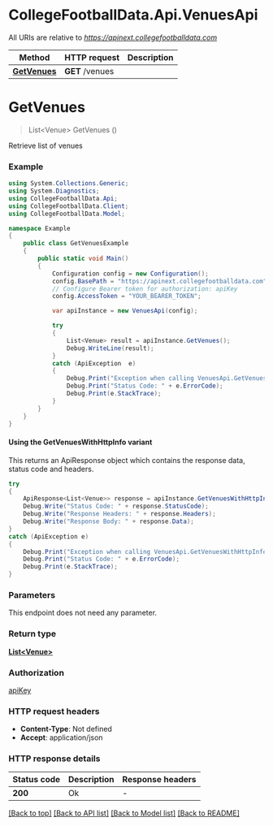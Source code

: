 # CollegeFootballData.Api.VenuesApi

All URIs are relative to *https://apinext.collegefootballdata.com*

| Method | HTTP request | Description |
|--------|--------------|-------------|
| [**GetVenues**](VenuesApi.md#getvenues) | **GET** /venues |  |

<a id="getvenues"></a>
# **GetVenues**
> List&lt;Venue&gt; GetVenues ()



Retrieve list of venues

### Example
```csharp
using System.Collections.Generic;
using System.Diagnostics;
using CollegeFootballData.Api;
using CollegeFootballData.Client;
using CollegeFootballData.Model;

namespace Example
{
    public class GetVenuesExample
    {
        public static void Main()
        {
            Configuration config = new Configuration();
            config.BasePath = "https://apinext.collegefootballdata.com";
            // Configure Bearer token for authorization: apiKey
            config.AccessToken = "YOUR_BEARER_TOKEN";

            var apiInstance = new VenuesApi(config);

            try
            {
                List<Venue> result = apiInstance.GetVenues();
                Debug.WriteLine(result);
            }
            catch (ApiException  e)
            {
                Debug.Print("Exception when calling VenuesApi.GetVenues: " + e.Message);
                Debug.Print("Status Code: " + e.ErrorCode);
                Debug.Print(e.StackTrace);
            }
        }
    }
}
```

#### Using the GetVenuesWithHttpInfo variant
This returns an ApiResponse object which contains the response data, status code and headers.

```csharp
try
{
    ApiResponse<List<Venue>> response = apiInstance.GetVenuesWithHttpInfo();
    Debug.Write("Status Code: " + response.StatusCode);
    Debug.Write("Response Headers: " + response.Headers);
    Debug.Write("Response Body: " + response.Data);
}
catch (ApiException e)
{
    Debug.Print("Exception when calling VenuesApi.GetVenuesWithHttpInfo: " + e.Message);
    Debug.Print("Status Code: " + e.ErrorCode);
    Debug.Print(e.StackTrace);
}
```

### Parameters
This endpoint does not need any parameter.
### Return type

[**List&lt;Venue&gt;**](Venue.md)

### Authorization

[apiKey](../README.md#apiKey)

### HTTP request headers

 - **Content-Type**: Not defined
 - **Accept**: application/json


### HTTP response details
| Status code | Description | Response headers |
|-------------|-------------|------------------|
| **200** | Ok |  -  |

[[Back to top]](#) [[Back to API list]](../../README.md#documentation-for-api-endpoints) [[Back to Model list]](../../README.md#documentation-for-models) [[Back to README]](../../README.md)

